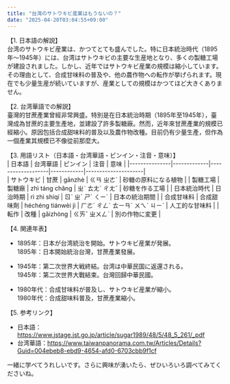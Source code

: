 ```yaml
---
title: "台湾のサトウキビ産業はもうないの？"
date: "2025-04-20T03:04:55+09:00"
---
```


【1. 日本語の解説】  
台湾のサトウキビ産業は、かつてとても盛んでした。特に日本統治時代（1895年～1945年）には、台湾はサトウキビの主要な生産地となり、多くの製糖工場が建設されました。しかし、近年ではサトウキビ産業の規模は縮小しています。その理由として、合成甘味料の普及や、他の農作物への転作が挙げられます。現在でも少量生産が続いていますが、産業としての規模はかつてほど大きくありません。

【2. 台湾華語での解説】  
臺灣的甘蔗產業曾經非常興盛。特別是在日本統治時期（1895年至1945年），臺灣成為甘蔗的主要生產地，並建設了許多製糖廠。然而，近年來甘蔗產業的規模已經縮小。原因包括合成甜味料的普及以及農作物改種。目前仍有少量生產，但作為一個產業其規模已不像從前那麼大。

【3. 用語リスト（日本語・台湾華語・ピンイン・注音・意味）】  
| 日本語        | 台湾華語    | ピンイン           | 注音       | 意味                |
|---------------|-------------|-------------------|------------|---------------------|  
| サトウキビ    | 甘蔗        | gānzhè           | ㄍㄢ ㄓㄜˋ | 砂糖の原料になる植物 |
| 製糖工場      | 製糖廠      | zhì táng chǎng   | ㄓˋ ㄊㄤˊ ㄔㄤˇ | 砂糖を作る工場     |
| 日本統治時代  | 日治時期    | rì zhì shíqí     | ㄖˋ ㄓˋ ㄕˊ ㄑㄧˊ | 日本の統治期間    |
| 合成甘味料    | 合成甜味劑  | héchéng tiánwèi jì | ㄏㄜˊ ㄔㄥˊ ㄊㄧㄢˊ ㄨㄟˋ ㄐㄧˋ | 人工的な甘味料   |
| 転作          | 改種        | gǎizhòng         | ㄍㄞˇ ㄓㄨㄥˋ | 別の作物に変更     |

【4. 関連年表】  
- 1895年：日本が台湾統治を開始。サトウキビ産業が発展。  
  1895年：日本開始統治台灣，甘蔗產業發展。

- 1945年：第二次世界大戦終結。台湾は中華民国に返還される。  
  1945年：第二次世界大戰結束。台灣回歸中華民國。

- 1980年代：合成甘味料が普及し、サトウキビ産業が縮小。  
  1980年代：合成甜味料普及，甘蔗產業縮小。

【5. 参考リンク】  
- 日本語：https://www.jstage.jst.go.jp/article/sugar1989/48/5/48_5_261/_pdf  
- 台湾華語：https://www.taiwanpanorama.com.tw/Articles/Details?Guid=004ebeb8-ebd9-4654-afd0-6703cbb9f1cf

一緒に学べてうれしいです。さらに興味が湧いたら、ぜひいろいろ調べてみてくださいね。